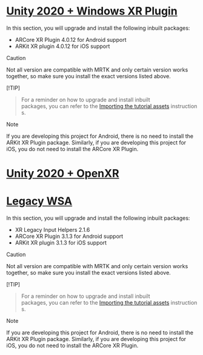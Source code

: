 # [Unity 2020 + Windows XR Plugin](#tab/winxr)

In this section, you will upgrade and install the following inbuilt packages:

* ARCore XR Plugin 4.0.12 for Android support
* ARKit XR plugin 4.0.12 for iOS support

> [!CAUTION]
> Not all version are compatible with MRTK and only certain version works together, so make sure you install the exact versions listed above.

 [!TIP]
> For a reminder on how to upgrade and install inbuilt packages, you can refer to the [Importing the tutorial assets](../mr-learning-asa-02.md#installing-the-inbuilt-packages) instructions.

> [!NOTE]
> If you are developing this project for Android, there is no need to install the ARKit XR Plugin package. Similarly, if you are developing this project for iOS, you do not need to install the ARCore XR Plugin.

# [Unity 2020 + OpenXR](#tab/openxr)


# [Legacy WSA](#tab/wsa)

In this section, you will upgrade and install the following inbuilt packages:

* XR Legacy Input Helpers 2.1.6
* ARCore XR Plugin 3.1.3 for Android support
* ARKit XR plugin 3.1.3 for iOS support

> [!CAUTION]
> Not all version are compatible with MRTK and only certain version works together, so make sure you install the exact versions listed above.

 [!TIP]
> For a reminder on how to upgrade and install inbuilt packages, you can refer to the [Importing the tutorial assets](../mr-learning-asa-02.md#installing-the-inbuilt-packages) instructions.

> [!NOTE]
> If you are developing this project for Android, there is no need to install the ARKit XR Plugin package. Similarly, if you are developing this project for iOS, you do not need to install the ARCore XR Plugin.